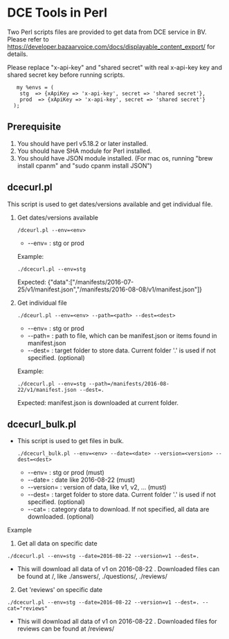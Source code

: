 # DCE Tools in Perl

Two Perl scripts files are provided to get data from DCE service in BV. Please refer to https://developer.bazaarvoice.com/docs/displayable_content_export/ for details.

Please replace "x-api-key" and "shared secret" with real x-api-key key and shared secret key before running scripts.
```
   my %envs = (
    stg  => {xApiKey => 'x-api-key', secret => 'shared secret'},
    prod  => {xApiKey => 'x-api-key', secret => 'shared secret'}
  );
```

## Prerequisite
1. You should have perl v5.18.2 or later installed.
2. You should have SHA module for Perl installed.
3. You should have JSON module installed. (For mac os, running "brew install cpanm"  and "sudo cpanm install JSON")

## dcecurl.pl

This script is used to get dates/versions available and get individual file.

1. Get dates/versions available   
   ```
   /dceurl.pl --env=<env> 
   ```
   - --env=<env> : stg or prod   
   
   Example:
     ```
     ./dcecurl.pl --env=stg
     ```
     Expected:
     {"data":["/manifests/2016-07-25/v1/manifest.json","/manifests/2016-08-08/v1/manifest.json"]}
     
2. Get individual file
   ```
   ./dceurl.pl --env=<env> --path=<path> --dest=<dest>
   ```
   - --env=<env> : stg or prod 
   - --path=<path> : path to file, which can be manifest.json or items found in manifest.json  
   - --dest=<dest> : target folder to store data. Current folder '.' is used if not specified. (optional)
   
   Example:
     ```
     ./dcecurl.pl --env=stg --path=/manifests/2016-08-22/v1/manifest.json --dest=.
     ```
     Expected:
     manifest.json is downloaded at current folder.
     
    
## dcecurl_bulk.pl

- This script is used to get files in bulk.
  ```
  ./dcecurl_bulk.pl --env=<env> --date=<date> --version=<version> --dest=<dest>
  ```
  - --env=<env> : stg or prod (must)
  - --date=<date> : date like 2016-08-22 (must)
  - --version=<version> : version of data, like v1, v2, ... (must)
  - --dest=<dest> : target folder to store data. Current folder '.' is used if not specified. (optional)
  - --cat=<category> : category data to download. If not specified, all data are downloaded. (optional)
 

Example

1. Get all data on specific date
```
./dcecurl.pl --env=stg --date=2016-08-22 --version=v1 --dest=.
```
  - This will download all data of v1 on 2016-08-22 . Downloaded files can be found at <dest>/<category>, like ./answers/, ./questions/, ./reviews/

2. Get 'reviews' on specific date
```
./dcecurl.pl --env=stg --date=2016-08-22 --version=v1 --dest=. --cat="reviews"
```
  - This will download all data of v1 on 2016-08-22 . Downloaded files for reviews can be found at <dest>/reviews/